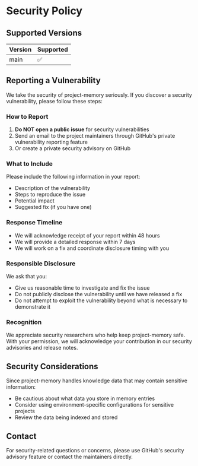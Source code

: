 # Security Policy

## Supported Versions

| Version | Supported          |
| ------- | ------------------ |
| main    | :white_check_mark: |

## Reporting a Vulnerability

We take the security of project-memory seriously. If you discover a security vulnerability, please follow these steps:

### How to Report

1. **Do NOT open a public issue** for security vulnerabilities
2. Send an email to the project maintainers through GitHub's private vulnerability reporting feature
3. Or create a private security advisory on GitHub

### What to Include

Please include the following information in your report:

- Description of the vulnerability
- Steps to reproduce the issue
- Potential impact
- Suggested fix (if you have one)

### Response Timeline

- We will acknowledge receipt of your report within 48 hours
- We will provide a detailed response within 7 days
- We will work on a fix and coordinate disclosure timing with you

### Responsible Disclosure

We ask that you:

- Give us reasonable time to investigate and fix the issue
- Do not publicly disclose the vulnerability until we have released a fix
- Do not attempt to exploit the vulnerability beyond what is necessary to demonstrate it

### Recognition

We appreciate security researchers who help keep project-memory safe. With your permission, we will acknowledge your contribution in our security advisories and release notes.

## Security Considerations

Since project-memory handles knowledge data that may contain sensitive information:

- Be cautious about what data you store in memory entries
- Consider using environment-specific configurations for sensitive projects
- Review the data being indexed and stored

## Contact

For security-related questions or concerns, please use GitHub's security advisory feature or contact the maintainers directly.